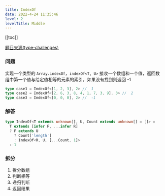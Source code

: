 ```yaml
---
title: IndexOf 
date: 2022-4-24 11:35:46
level: 2
levelTitle: Middle
---
```


[[toc]]

[题目来源(type-challenges)](https://github.com/type-challenges/type-challenges/blob/main/questions/05153-medium-indexof/README.md)

### 问题

实现一个类型的 `Array.indexOf`，`indexOf<T, U>` 接收一个数组和一个值，返回数组中第一个值与给定值相等的元素的索引，如果没有找到则返回 -1

```typescript
type case1 = IndexOf<[1, 2, 3], 2> //  1
type case2 = IndexOf<[2, 6, 3, 8, 4, 1, 7, 3, 9], 3> //  2
type case3 = IndexOf<[0, 0, 0], 2> //  -1
```

### 解答

```typescript
type IndexOf<T extends unknown[], U, Count extends unknown[] = []> = 
  T extends [infer F, ...infer R] 
  ? F extends U 
    ? Count['length']
    : IndexOf<R, U, [...Count, 1]> 
  :-1
```

### 拆分

1. 拆分数组
2. 判断相等
3. 递归判断
4. 返回结果
